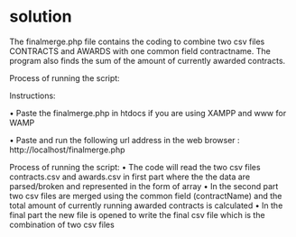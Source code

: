 # solution
The finalmerge.php file contains the coding to combine two csv files CONTRACTS and AWARDS  with one common field contractname. The program also finds the sum of the amount of currently awarded contracts.

Process of running the script:


Instructions:

•	Paste the finalmerge.php in htdocs if you are using XAMPP and www for WAMP

•	Paste and run the following url address in the web browser :
http://localhost/finalmerge.php

Process of running the script:
•	The code will read the two csv files contracts.csv and awards.csv in first part where the the data are parsed/broken and represented in the form of array
•	In the second part two csv files are merged  using the common field (contractName) and the total amount of currently running awarded contracts is calculated
•	In the final part the new file is opened to write the final csv file which is the combination of two csv files

